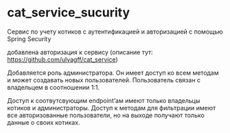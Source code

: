 # cat_service_sucurity
Сервис по учету котиков с аутентификацией и авторизацией c помощью Spring Security

добавлена авторизация к сервису (описание тут: <https://github.com/ulyagff/cat_service>)

Добавляется роль администратора. Он имеет доступ ко всем методам и может создавать новых пользователей. Пользователь связан с владельцем в соотношении 1:1.

Доступ к соотвутсвующим endpoint’ам имеют только владельцы котиков и администраторы.
Доступ к методам для фильтрации имеют все авторизованные пользователи, но на выходе получают только данные о своих котиках.
